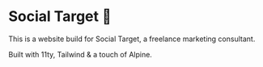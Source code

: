# Social Target 🎯

This is a website build for Social Target, a freelance marketing consultant. 

Built with 11ty, Tailwind & a touch of Alpine.
